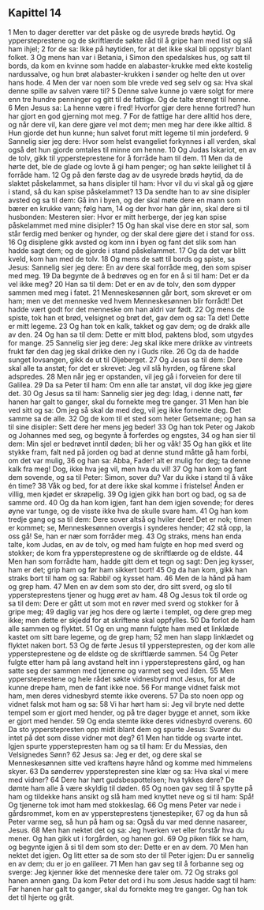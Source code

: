 ## Kapittel 14

1 Men to dager deretter var det påske og de usyrede brøds høytid. Og yppersteprestene og de skriftlærde søkte råd til å gripe ham med list og slå ham ihjel;
2 for de sa: Ikke på høytiden, for at det ikke skal bli oppstyr blant folket.
3 Og mens han var i Betania, i Simon den spedalskes hus, og satt til bords, da kom en kvinne som hadde en alabaster-krukke med ekte kostelig nardussalve, og hun brøt alabaster-krukken i sønder og helte den ut over hans hode.
4 Men der var noen som ble vrede ved seg selv og sa: Hva skal denne spille av salven være til?
5 Denne salve kunne jo være solgt for mere enn tre hundre penninger og gitt til de fattige. Og de talte strengt til henne.
6 Men Jesus sa: La henne være i fred! Hvorfor gjør dere henne fortred? hun har gjort en god gjerning mot meg.
7 For de fattige har dere alltid hos dere, og når dere vil, kan dere gjøre vel mot dem; men meg har dere ikke alltid.
8 Hun gjorde det hun kunne; hun salvet forut mitt legeme til min jordeferd.
9 Sannelig sier jeg dere: Hvor som helst evangeliet forkynnes i all verden, skal også det hun gjorde omtales til minne om henne.
10 Og Judas Iskariot, en av de tolv, gikk til yppersteprestene for å forråde ham til dem.
11 Men da de hørte det, ble de glade og lovte å gi ham penger; og han søkte leilighet til å forråde ham.
12 Og på den første dag av de usyrede brøds høytid, da de slaktet påskelammet, sa hans disipler til ham: Hvor vil du vi skal gå og gjøre i stand, så du kan spise påskelammet?
13 Da sendte han to av sine disipler avsted og sa til dem: Gå inn i byen, og der skal møte dere en mann som bærer en krukke vann; følg ham,
14 og der hvor han går inn, skal dere si til husbonden: Mesteren sier: Hvor er mitt herberge, der jeg kan spise påskelammet med mine disipler?
15 Og han skal vise dere en stor sal, som står ferdig med benker og hynder, og der skal dere gjøre det i stand for oss.
16 Og disiplene gikk avsted og kom inn i byen og fant det slik som han hadde sagt dem; og de gjorde i stand påskelammet.
17 Og da det var blitt kveld, kom han med de tolv.
18 Og mens de satt til bords og spiste, sa Jesus: Sannelig sier jeg dere: En av dere skal forråde meg, den som spiser med meg.
19 Da begynte de å bedrøves og en for en å si til ham: Det er da vel ikke meg?
20 Han sa til dem: Det er en av de tolv, den som dypper sammen med meg i fatet.
21 Menneskesønnen går bort, som skrevet er om ham; men ve det menneske ved hvem Menneskesønnen blir forrådt! Det hadde vært godt for det menneske om han aldri var født.
22 Og mens de spiste, tok han et brød, velsignet og brøt det, gav dem og sa: Ta det! Dette er mitt legeme.
23 Og han tok en kalk, takket og gav dem; og de drakk alle av den.
24 Og han sa til dem: Dette er mitt blod, paktens blod, som utgydes for mange.
25 Sannelig sier jeg dere: Jeg skal ikke mere drikke av vintreets frukt før den dag jeg skal drikke den ny i Guds rike.
26 Og da de hadde sunget lovsangen, gikk de ut til Oljeberget.
27 Og Jesus sa til dem: Dere skal alle ta anstøt; for det er skrevet: Jeg vil slå hyrden, og fårene skal adspredes.
28 Men når jeg er opstanden, vil jeg gå i forveien for dere til Galilea.
29 Da sa Peter til ham: Om enn alle tar anstøt, vil dog ikke jeg gjøre det.
30 Og Jesus sa til ham: Sannelig sier jeg deg: Idag, i denne natt, før hanen har galt to ganger, skal du fornekte meg tre ganger.
31 Men han ble ved sitt og sa: Om jeg så skal dø med deg, vil jeg ikke fornekte deg. Det samme sa de alle.
32 Og de kom til et sted som heter Getsemane; og han sa til sine disipler: Sett dere her mens jeg beder!
33 Og han tok Peter og Jakob og Johannes med seg, og begynte å forferdes og engstes,
34 og han sier til dem: Min sjel er bedrøvet inntil døden; bli her og våk!
35 Og han gikk et lite stykke fram, falt ned på jorden og bad at denne stund måtte gå ham forbi, om det var mulig,
36 og han sa: Abba, Fader! alt er mulig for deg; ta denne kalk fra meg! Dog, ikke hva jeg vil, men hva du vil!
37 Og han kom og fant dem sovende, og sa til Peter: Simon, sover du? Var du ikke i stand til å våke én time?
38 Våk og bed, for at dere ikke skal komme i fristelse! Ånden er villig, men kjødet er skrøpelig.
39 Og igjen gikk han bort og bad, og sa de samme ord.
40 Og da han kom igjen, fant han dem igjen sovende; for deres øyne var tunge, og de visste ikke hva de skulle svare ham.
41 Og han kom tredje gang og sa til dem: Dere sover altså og hviler dere! Det er nok; timen er kommet; se, Menneskesønnen overgis i synderes hender;
42 stå opp, la oss gå! Se, han er nær som forråder meg.
43 Og straks, mens han enda talte, kom Judas, en av de tolv, og med ham fulgte en hop med sverd og stokker; de kom fra yppersteprestene og de skriftlærde og de eldste.
44 Men han som forrådte ham, hadde gitt dem et tegn og sagt: Den jeg kysser, ham er det; grip ham og før ham sikkert bort!
45 Og da han kom, gikk han straks bort til ham og sa: Rabbi! og kysset ham.
46 Men de la hånd på ham og grep ham.
47 Men en av dem som sto der, dro sitt sverd, og slo til yppersteprestens tjener og hugg øret av ham.
48 Og Jesus tok til orde og sa til dem: Dere er gått ut som mot en røver med sverd og stokker for å gripe meg;
49 daglig var jeg hos dere og lærte i templet, og dere grep meg ikke; men dette er skjedd for at skriftene skal oppfylles.
50 Da forlot de ham alle sammen og flyktet.
51 Og en ung mann fulgte ham med et linklæde kastet om sitt bare legeme, og de grep ham;
52 men han slapp linklædet og flyktet naken bort.
53 Og de førte Jesus til ypperstepresten, og der kom alle yppersteprestene og de eldste og de skriftlærde sammen.
54 Og Peter fulgte etter ham på lang avstand helt inn i yppersteprestens gård, og han satte seg der sammen med tjenerne og varmet seg ved ilden.
55 Men yppersteprestene og hele rådet søkte vidnesbyrd mot Jesus, for at de kunne drepe ham, men de fant ikke noe.
56 For mange vidnet falsk mot ham, men deres vidnesbyrd stemte ikke overens.
57 Da sto noen opp og vidnet falsk mot ham og sa:
58 Vi har hørt ham si: Jeg vil bryte ned dette tempel som er gjort med hender, og på tre dager bygge et annet, som ikke er gjort med hender.
59 Og enda stemte ikke deres vidnesbyrd overens.
60 Da sto ypperstepresten opp midt iblant dem og spurte Jesus: Svarer du intet på det som disse vidner mot deg?
61 Men han tidde og svarte intet. Igjen spurte ypperstepresten ham og sa til ham: Er du Messias, den Velsignedes Sønn?
62 Jesus sa: Jeg er det, og dere skal se Menneskesønnen sitte ved kraftens høyre hånd og komme med himmelens skyer.
63 Da sønderrev ypperstepresten sine klær og sa: Hva skal vi mere med vidner?
64 Dere har hørt gudsbespottelsen; hva tykkes dere? De dømte ham alle å være skyldig til døden.
65 Og noen gav seg til å spytte på ham og tildekke hans ansikt og slå ham med knyttet neve og si til ham: Spå! Og tjenerne tok imot ham med stokkeslag.
66 Og mens Peter var nede i gårdsrommet, kom en av yppersteprestens tjenestepiker,
67 og da hun så Peter varme seg, så hun på ham og sa: Også du var med denne nasareer, Jesus.
68 Men han nektet det og sa: Jeg hverken vet eller forstår hva du mener. Og han gikk ut i forgården, og hanen gol.
69 Og piken fikk se ham, og begynte igjen å si til dem som sto der: Dette er en av dem.
70 Men han nektet det igjen. Og litt etter sa de som sto der til Peter igjen: Du er sannelig en av dem; du er jo en galileer.
71 Men han gav seg til å forbanne seg og sverge: Jeg kjenner ikke det menneske dere taler om.
72 Og straks gol hanen annen gang. Da kom Peter det ord i hu som Jesus hadde sagt til ham: Før hanen har galt to ganger, skal du fornekte meg tre ganger. Og han tok det til hjerte og gråt.
